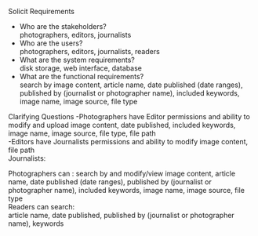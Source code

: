 Solicit Requirements
- Who are the stakeholders?<br />
photographers, editors, journalists
- Who are the users?<br />
photographers, editors, journalists, readers
- What are the system requirements?<br />
disk storage, web interface, database
- What are the functional requirements?<br />
search by image content, article name, date published (date ranges), published by (journalist or photographer name), included keywords, image name, image source, file type<br />


Clarifying Questions
-Photographers have Editor permissions and ability to modify and upload image content, date published, included keywords, image name, image source, file type, file path<br />
-Editors have Journalists permissions and ability to modify image content, file path<br />
Journalists:<br />

Photographers can : search by and modify/view image content, article name, date published (date ranges), published by (journalist or photographer name), included keywords, image name, image source, file type<br />
Readers can search:<br />
article name, date published, published by (journalist or photographer name), keywords<br />
